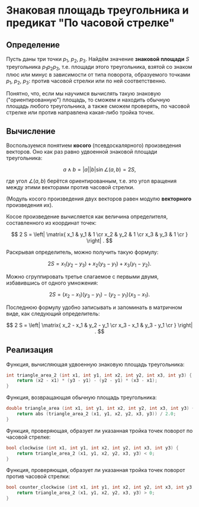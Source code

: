 # Знаковая площадь треугольника и предикат "По часовой стрелке"

## Определение

Пусть даны три точки $p_1$, $p_2$, $p_3$. Найдём значение **знаковой площади** $S$ треугольника $p_1 p_2 p_3$, т.е. площади этого треугольника, взятой со знаком плюс или минус в зависимости от типа поворота, образуемого точками $p_1$, $p_2$, $p_3$: против часовой стрелки или по ней соответственно.

Понятно, что, если мы научимся вычислять такую знаковую ("ориентированную") площадь, то сможем и находить обычную площадь любого треугольника, а также сможем проверять, по часовой стрелке или против направлена какая-либо тройка точек.

## Вычисление

Воспользуемся понятием **косого** (псевдоскалярного) произведения векторов. Оно как раз равно удвоенной знаковой площади треугольника:

$$
a \land b = |a| |b| \sin \angle (a, b) = 2 S,
$$

где угол $\angle (a, b)$ берётся ориентированным, т.е. это угол вращения между этими векторами против часовой стрелки.

(Модуль косого произведения двух векторов равен модулю **векторного** произведения их).

Косое произведение вычисляется как величина определителя, составленного из координат точек:

$$
2 S = \left| \matrix{
x_1 & y_1 & 1 \cr
x_2 & y_2 & 1 \cr
x_3 & y_3 & 1 \cr
} \right| .
$$

Раскрывая определитель, можно получить такую формулу:

$$
2 S = x_1 (y_2 - y_3) + x_2 (y_3 - y_1) + x_3 (y_1 - y_2).
$$

Можно сгруппировать третье слагаемое с первыми двумя, избавившись от одного умножения:

$$
2 S = (x_2 - x_1) (y_3 - y_1) - (y_2 - y_1) (x_3 - x_1).
$$

Последнюю формулу удобно записывать и запоминать в матричном виде, как следующий определитель:

$$
2 S = \left| \matrix{
x_2 - x_1 & y_2 - y_1 \cr
x_3 - x_1 & y_3 - y_1 \cr
} \right| .
$$

## Реализация

Функция, вычисляющая удвоенную знаковую площадь треугольника:

<!--- TODO: specify code snippet id -->
``` cpp
int triangle_area_2 (int x1, int y1, int x2, int y2, int x3, int y3) {
    return (x2 - x1) * (y3 - y1) - (y2 - y1) * (x3 - x1);
}
```

Функция, возвращающая обычную площадь треугольника:

<!--- TODO: specify code snippet id -->
``` cpp
double triangle_area (int x1, int y1, int x2, int y2, int x3, int y3) {
    return abs (triangle_area_2 (x1, y1, x2, y2, x3, y3)) / 2.0;
}
```

Функция, проверяющая, образует ли указанная тройка точек поворот по часовой стрелке:

<!--- TODO: specify code snippet id -->
``` cpp
bool clockwise (int x1, int y1, int x2, int y2, int x3, int y3) {
    return triangle_area_2 (x1, y1, x2, y2, x3, y3) < 0;
}
```

Функция, проверяющая, образует ли указанная тройка точек поворот против часовой стрелки:

<!--- TODO: specify code snippet id -->
``` cpp
bool counter_clockwise (int x1, int y1, int x2, int y2, int x3, int y3) {
    return triangle_area_2 (x1, y1, x2, y2, x3, y3) > 0;
}
```
